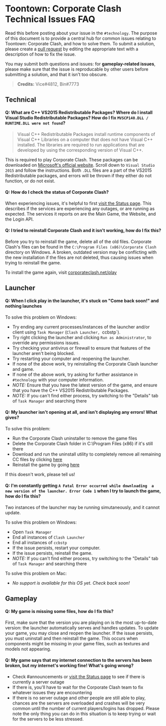 # Toontown: Corporate Clash Technical Issues FAQ

Read this before posting about your issue in the `#technology`. The purpose of this document is to provide a central hub for common issues relating to Toontown: Corporate Clash, and how to solve them. To submit a solution, please create a [pull request](https://github.com/Palmidence/Toontown/pulls) by editing the appropriate text with a description of how to fix the issue.

You may submit both questions and issues: for **gameplay-related issues**, please make sure that the issue is reproducable by other users before submitting a solution, and that it isn't too obscure.

>**Credits:** Vice#4812, Bin#7773

## Technical

#### **Q:** What are C++ VS2015 Redistributable Packages? Where do I install Visual Studio Redistributable Packages? How do I fix `MVSCP140.DLL / RUNTIME.DLL were not found`?
 
>Visual C++ Redistributable Packages install runtime components of Visual C++ Libraries on a computer that does not have Visual C++ installed. The libraries are required to run applications that are developed by using the corresponding version of Visual C++.

This is required to play Corporate Clash. These packages can be downloaded on [Microsoft's official website](https://www.microsoft.com/en-us/download/details.aspx?id=48145). Scroll down to `Visual Studio 2015` and follow the instructions. Both `.DLL` files are a part of the VS2015 Redistributable packages, and errors will be thrown if they either do not function, or do not exist.

#### **Q:** How do I check the status of Corporate Clash?

When experiencing issues, it's helpful to first [visit the Status page](https://status.corporateclash.net/). This describes if the services are experiencing any outages, or are running as expected. The services it reports on are the Main Game, the Website, and the Login API.

#### **Q:** I tried to reinstall Corporate Clash and it isn't working, how do I fix this?

Before you try to reinstall the game, delete all of the old files. Corporate Clash's files can be found in the `C:\Program Files (x86)\Corporate Clash` directory on Windows. A broken, outdated version may be conflicting with the new installation if the files are not deleted, thus causing issues when trying to reinstall the game.

To install the game again, visit [corporateclash.net/play](https://corporateclash.net/play)

## Launcher

#### **Q:** When I click play in the launcher, it's stuck on "Come back soon!" and nothing launches

To solve this problem on Windows:
- Try ending any current processes/instances of the launcher and/or client using `Task Manager` (`Clash Launcher, `ccbstp`).
- Try right clicking the launcher and clicking `Run as Administrator`, to override any permissions issues.
- Try checking your antivirus or firewall to ensure that features of the launcher aren't being blocked.
- Try restarting your computer and reopening the launcher.
- If none of the above work, try reinstalling the Corporate Clash launcher and game.
- If none of the above work, try asking for further assistance in `#technology` with your computer information.
- _NOTE:_ Ensure that you have the latest version of the game, and ensure that you have the C++ VS2015 Redistributable Packages.
- _NOTE:_ If you can't find either process, try switching to the "Details" tab of `Task Manager` and searching there

#### **Q:** My launcher isn't opening at all, and isn't displaying any errors! What gives?

To solve this problem:
- Run the Corporate Clash uninstaller to remove the game files
- Delete the Corporate Clash folder in C:\Program Files (x86) if it's still there
- Download and run the uninstall utility to completely remove all remaining CC files by clicking [here](https://drive.google.com/file/d/1aqk_CyY4NRV2W8umeUOBuL_PZgpj2llS/view?usp=sharing)
- Reinstall the game by going [here](https://corporateclash.net/play)

If this doesn't work, please tell us!

#### **Q:** I'm constantly getting `A Fatal Error occurred while downloading  a new version of the launcher. Error Code 1` when I try to launch the game, how do I fix this?

Two instances of the launcher may be running simutaneously, and it cannot update.

To solve this problem on Windows:
- Open `Task Manager`
- End all instances of `Clash Launcher`
- End all instances of `ccbstp`
- If the issue persists, restart your computer.
- If the issue persists, reinstall the game.
- _NOTE:_ If you can't find either process, try switching to the "Details" tab of `Task Manager` and searching there

To solve this problem on Mac:
- _No support is available for this OS yet. Check back soon!_

## Gameplay

#### **Q:** My game is missing some files, how do I fix this?

First, make sure that the version you are playing on is the most up-to-date version: the launcher automatically serves and handles updates. To update your game, you may close and reopen the launcher. If the issue persists, you must uninstall and then reinstall the game. This occurs when components might be missing in your game files, such as textures and models not appearing.

#### **Q:** My game says that my internet connection to the servers has been broken, but my internet's working fine! What's going wrong?

- Check #announcements or [visit the Status page](https://status.corporateclash.net/) to see if there is currently a server outage
- If there is, you'll have to wait for the Corporate Clash team to fix whatever issues they are encountering
- If there is no server outage and other people are still able to play, chances are the servers are overloaded and crashes will be very common until the number of current players/logins has dropped. Please note the only thing you can do in this situation is to keep trying or wait for the servers to be less stressed.

